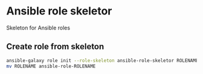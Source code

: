 # Ansible role skeletor
Skeleton for Ansible roles

## Create role from skeleton
```sh
ansible-galaxy role init --role-skeleton ansible-role-skeletor ROLENAME
mv ROLENAME ansible-role-ROLENAME
```

[//]: # ( vim: set ft=markdown sw=2 ts=2 noet : )
